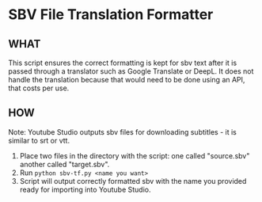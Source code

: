 # SBV File Translation Formatter
## WHAT
This script ensures the correct formatting is kept for sbv text after it is passed through a translator such as Google Translate or DeepL. It does not handle the translation because that would need to be done using an API, that costs per use.
## HOW
Note: Youtube Studio outputs sbv files for downloading subtitles - it is similar to srt or vtt.
1. Place two files in the directory with the script: one called "source.sbv" another called "target.sbv".
2. Run `python sbv-tf.py <name you want>`
3. Script will output correctly formatted sbv with the name you provided ready for importing into Youtube Studio.
